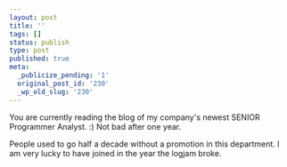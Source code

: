 ```yaml
---
layout: post
title: ''
tags: []
status: publish
type: post
published: true
meta:
  _publicize_pending: '1'
  original_post_id: '230'
  _wp_old_slug: '230'
---
```

You are currently reading the blog of my company's newest SENIOR Programmer Analyst.  :)  Not bad after one year.

People used to go half a decade without a promotion in this department.  I am very lucky to have joined in the year the logjam broke.
